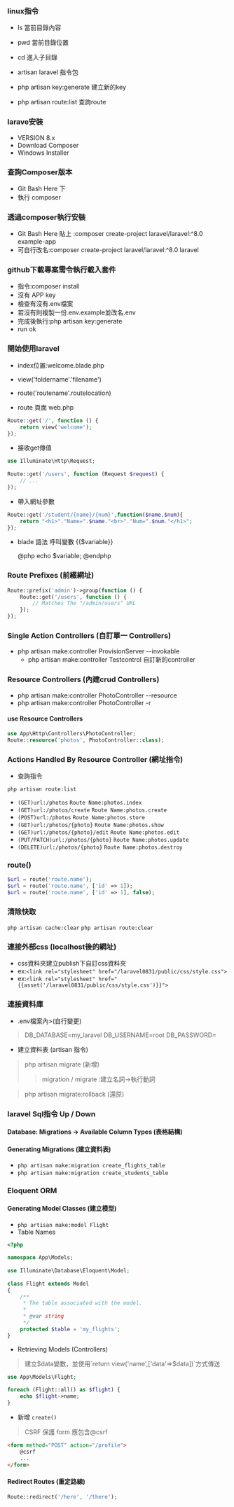 ### linux指令
* ls 當前目錄內容
* pwd 當前目錄位置
* cd  進入子目錄

* artisan laravel 指令包
* php artisan key:generate 建立新的key
* php artisan route:list 查詢route

### larave安裝
* VERSION 8.x
* Download Composer
* Windows Installer

### 查詢Composer版本
* Git Bash Here 下
* 執行 composer

### 透過composer執行安裝
* Git Bash Here 貼上 :composer create-project laravel/laravel:^8.0 example-app
* 可自行改名:composer create-project laravel/laravel:^8.0 laravel

### github下載專案需令執行載入套件
* 指令:composer install
* 沒有 APP key
* 檢查有沒有.env檔案
* 若沒有則複製一份.env.example並改名.env
* 完成後執行:php artisan key:generate
* run ok

### 開始使用laravel
* index位置:welcome.blade.php
* view('foldername'.'filename')
* route('routename'.routelocation)

* route 頁面 web.php
```php 
Route::get('/', function () {
    return view('welcome');
});
```

* 接收get傳值
```php
use Illuminate\Http\Request;
 
Route::get('/users', function (Request $request) {
    // ...
});

```
* 帶入網址參數
```php
Route::get('/student/{name}/{num}',function($name,$num){
    return "<h1>"."Name=".$name."<br>"."Num=".$num."</h1>";
});
```

* blade 語法 呼叫變數
    {{$variable}}

    @php
    echo $variable;
    @endphp

### Route Prefixes (前綴網址)
```php
Route::prefix('admin')->group(function () {
    Route::get('/users', function () {
        // Matches The "/admin/users" URL
    });
});
```

### Single Action Controllers (自訂單一 Controllers)
* php artisan make:controller ProvisionServer --invokable
    * php artisan make:controller Testcontrol 自訂新的controller

### Resource Controllers (內建crud Controllers)
* php artisan make:controller PhotoController --resource
* php artisan make:controller PhotoController -r

#### use Resource Controllers
```php
use App\Http\Controllers\PhotoController;
Route::resource('photos', PhotoController::class);
```

### Actions Handled By Resource Controller (網址指令)

* 查詢指令
```
php artisan route:list
```
* `(GET)url:/photos`                `Route Name:photos.index`
* `(GET)url:/photos/create`         `Route Name:photos.create`
* `(POST)url:/photos`               `Route Name:photos.store`
* `(GET)url:/photos/{photo}`        `Route Name:photos.show`
* `(GET)url:/photos/{photo}/edit`   `Route Name:photos.edit`
* `(PUT/PATCH)url:/photos/{photo}`  `Route Name:photos.update`
* `(DELETE)url:/photos/{photo}`     `Route Name:photos.destroy`

### route()
```php
$url = route('route.name');
$url = route('route.name', ['id' => 1]);
$url = route('route.name', ['id' => 1], false);
```
### 清除快取
`php artisan cache:clear`
`php artisan route:clear`

### 連接外部css (localhost後的網址)

* css資料夾建立publish下自訂css資料夾
* ex:`<link rel="stylesheet" href="/laravel0831/public/css/style.css">`
* ex:`<link rel="stylesheet" href="{{asset('/laravel0831/public/css/style.css')}}">`

### 連接資料庫
* .env檔案內>(自行變更)
> DB_DATABASE=my_laravel 
> DB_USERNAME=root
> DB_PASSWORD=
* 建立資料表 (artisan 指令)
> php artisan migrate (新增)
>> migration / migrate :建立名詞->執行動詞

> php artisan migrate:rollback (還原)

### laravel Sql指令 Up / Down
#### Database: Migrations -> Available Column Types (表格結構)

#### Generating Migrations (建立資料表)
* `php artisan make:migration create_flights_table`
* `php artisan make:migration create_students_table`

### Eloquent ORM
#### Generating Model Classes (建立模型)
* `php artisan make:model Flight`
* Table Names
```php
<?php
 
namespace App\Models;
 
use Illuminate\Database\Eloquent\Model;
 
class Flight extends Model
{
    /**
     * The table associated with the model.
     *
     * @var string
     */
    protected $table = 'my_flights';
}
```

* Retrieving Models (Controllers)
> 建立$data變數，並使用`return view('name',['data'=>$data])`方式傳送
```php
use App\Models\Flight;
 
foreach (Flight::all() as $flight) {
    echo $flight->name;
}
```

* 新增 `create()`
> CSRF 保護 form 應包含@csrf
```html
<form method="POST" action="/profile">
    @csrf
    ...
</form>
```

#### Redirect Routes (重定路線)
```php
Route::redirect('/here', '/there');
```

